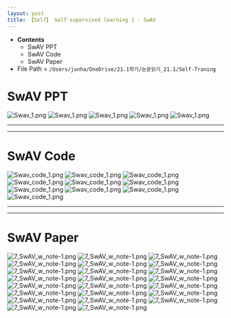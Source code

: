 ```yaml
---
layout: post
title: 【Self】 Self-supervised learning 1 - SwAV
---
```


- **Contents**
  - SwAV PPT
  - SwAV Code
  - SwAV Paper
- File Path = `/Users/junha/OneDrive/21.1학기/논문읽기_21.1/Self-Traning` 



# SwAV PPT

![Swav_1.png](https://github.com/junha1125/Imgaes_For_GitBlog/blob/master/2021-6/Swav.png/Swav_1.png?raw=true)
![Swav_1.png](https://github.com/junha1125/Imgaes_For_GitBlog/blob/master/2021-6/Swav.png/Swav_2.png?raw=true)
![Swav_1.png](https://github.com/junha1125/Imgaes_For_GitBlog/blob/master/2021-6/Swav.png/Swav_3.png?raw=true)
![Swav_1.png](https://github.com/junha1125/Imgaes_For_GitBlog/blob/master/2021-6/Swav.png/Swav_4.png?raw=true)
![Swav_1.png](https://github.com/junha1125/Imgaes_For_GitBlog/blob/master/2021-6/Swav.png/Swav_5.png?raw=true)





---

---

# SwAV Code

![Swav_code_1.png](https://github.com/junha1125/Imgaes_For_GitBlog/blob/master/2021-6/Swav_code.png/Swav_code_1.png?raw=true)
![Swav_code_1.png](https://github.com/junha1125/Imgaes_For_GitBlog/blob/master/2021-6/Swav_code.png/Swav_code_2.png?raw=true)
![Swav_code_1.png](https://github.com/junha1125/Imgaes_For_GitBlog/blob/master/2021-6/Swav_code.png/Swav_code_3.png?raw=true)
![Swav_code_1.png](https://github.com/junha1125/Imgaes_For_GitBlog/blob/master/2021-6/Swav_code.png/Swav_code_4.png?raw=true)
![Swav_code_1.png](https://github.com/junha1125/Imgaes_For_GitBlog/blob/master/2021-6/Swav_code.png/Swav_code_5.png?raw=true)
![Swav_code_1.png](https://github.com/junha1125/Imgaes_For_GitBlog/blob/master/2021-6/Swav_code.png/Swav_code_6.png?raw=true)
![Swav_code_1.png](https://github.com/junha1125/Imgaes_For_GitBlog/blob/master/2021-6/Swav_code.png/Swav_code_7.png?raw=true)
![Swav_code_1.png](https://github.com/junha1125/Imgaes_For_GitBlog/blob/master/2021-6/Swav_code.png/Swav_code_8.png?raw=true)
![Swav_code_1.png](https://github.com/junha1125/Imgaes_For_GitBlog/blob/master/2021-6/Swav_code.png/Swav_code_9.png?raw=true)
![Swav_code_1.png](https://github.com/junha1125/Imgaes_For_GitBlog/blob/master/2021-6/Swav_code.png/Swav_code_10.png?raw=true)







---

---

# SwAV Paper

![7_SwAV_w_note-1.png](https://github.com/junha1125/Imgaes_For_GitBlog/blob/master/2021-6/SwAV-paper/7_SwAV_w_note-1.png?raw=true)
![7_SwAV_w_note-1.png](https://github.com/junha1125/Imgaes_For_GitBlog/blob/master/2021-6/SwAV-paper/7_SwAV_w_note-2.png?raw=true)
![7_SwAV_w_note-1.png](https://github.com/junha1125/Imgaes_For_GitBlog/blob/master/2021-6/SwAV-paper/7_SwAV_w_note-3.png?raw=true)
![7_SwAV_w_note-1.png](https://github.com/junha1125/Imgaes_For_GitBlog/blob/master/2021-6/SwAV-paper/7_SwAV_w_note-4.png?raw=true)
![7_SwAV_w_note-1.png](https://github.com/junha1125/Imgaes_For_GitBlog/blob/master/2021-6/SwAV-paper/7_SwAV_w_note-5.png?raw=true)
![7_SwAV_w_note-1.png](https://github.com/junha1125/Imgaes_For_GitBlog/blob/master/2021-6/SwAV-paper/7_SwAV_w_note-6.png?raw=true)
![7_SwAV_w_note-1.png](https://github.com/junha1125/Imgaes_For_GitBlog/blob/master/2021-6/SwAV-paper/7_SwAV_w_note-7.png?raw=true)
![7_SwAV_w_note-1.png](https://github.com/junha1125/Imgaes_For_GitBlog/blob/master/2021-6/SwAV-paper/7_SwAV_w_note-8.png?raw=true)
![7_SwAV_w_note-1.png](https://github.com/junha1125/Imgaes_For_GitBlog/blob/master/2021-6/SwAV-paper/7_SwAV_w_note-9.png?raw=true)
![7_SwAV_w_note-1.png](https://github.com/junha1125/Imgaes_For_GitBlog/blob/master/2021-6/SwAV-paper/7_SwAV_w_note-10.png?raw=true)
![7_SwAV_w_note-1.png](https://github.com/junha1125/Imgaes_For_GitBlog/blob/master/2021-6/SwAV-paper/7_SwAV_w_note-11.png?raw=true)
![7_SwAV_w_note-1.png](https://github.com/junha1125/Imgaes_For_GitBlog/blob/master/2021-6/SwAV-paper/7_SwAV_w_note-12.png?raw=true)
![7_SwAV_w_note-1.png](https://github.com/junha1125/Imgaes_For_GitBlog/blob/master/2021-6/SwAV-paper/7_SwAV_w_note-13.png?raw=true)
![7_SwAV_w_note-1.png](https://github.com/junha1125/Imgaes_For_GitBlog/blob/master/2021-6/SwAV-paper/7_SwAV_w_note-14.png?raw=true)
![7_SwAV_w_note-1.png](https://github.com/junha1125/Imgaes_For_GitBlog/blob/master/2021-6/SwAV-paper/7_SwAV_w_note-15.png?raw=true)
![7_SwAV_w_note-1.png](https://github.com/junha1125/Imgaes_For_GitBlog/blob/master/2021-6/SwAV-paper/7_SwAV_w_note-16.png?raw=true)
![7_SwAV_w_note-1.png](https://github.com/junha1125/Imgaes_For_GitBlog/blob/master/2021-6/SwAV-paper/7_SwAV_w_note-17.png?raw=true)
![7_SwAV_w_note-1.png](https://github.com/junha1125/Imgaes_For_GitBlog/blob/master/2021-6/SwAV-paper/7_SwAV_w_note-18.png?raw=true)
![7_SwAV_w_note-1.png](https://github.com/junha1125/Imgaes_For_GitBlog/blob/master/2021-6/SwAV-paper/7_SwAV_w_note-19.png?raw=true)
![7_SwAV_w_note-1.png](https://github.com/junha1125/Imgaes_For_GitBlog/blob/master/2021-6/SwAV-paper/7_SwAV_w_note-20.png?raw=true)
![7_SwAV_w_note-1.png](https://github.com/junha1125/Imgaes_For_GitBlog/blob/master/2021-6/SwAV-paper/7_SwAV_w_note-21.png?raw=true)
![7_SwAV_w_note-1.png](https://github.com/junha1125/Imgaes_For_GitBlog/blob/master/2021-6/SwAV-paper/7_SwAV_w_note-22.png?raw=true)
![7_SwAV_w_note-1.png](https://github.com/junha1125/Imgaes_For_GitBlog/blob/master/2021-6/SwAV-paper/7_SwAV_w_note-23.png?raw=true)
